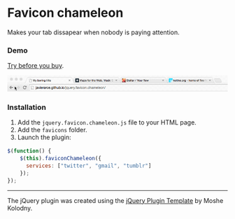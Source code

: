 Favicon chameleon
==================

Makes your tab dissapear when nobody is paying attention.

### Demo 

[Try before you buy](http://javierarce.github.io/jquery.favicon.chameleon).


![favicon chameleon](tab.gif)

### Installation

1. Add the ```jquery.favicon.chameleon.js``` file to your HTML page.
2. Add the ```favicons``` folder.
2. Launch the plugin: 
```js
$(function() {
    $(this).faviconChameleon({
      services: ["twitter", "gmail", "tumblr"]
    });
});
```

----

The jQuery plugin was created using the [jQuery Plugin Template](http://kolodny.github.io/blog/blog/2013/12/27/my-favorite-jquery-plugin-template/) by Moshe Kolodny.
